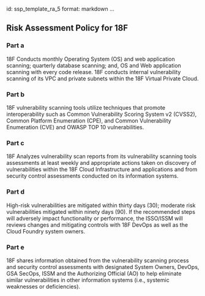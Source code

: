 id: ssp_template_ra_5
format: markdown
...
## Risk Assessment Policy for 18F

### Part a

18F Conducts monthly Operating System (OS) and web application scanning; quarterly database scanning; and, OS and Web application scanning with every code release. 18F conducts internal vulnerability scanning of its VPC and private subnets within the 18F Virtual Private Cloud.

### Part b

18F vulnerability scanning tools utilize techniques that promote interoperability such as Common Vulnerability Scoring System v2 (CVSS2), Common Platform Enumeration (CPE), and Common Vulnerability Enumeration (CVE) and OWASP TOP 10 vulnerabilities.

### Part c

18F Analyzes vulnerability scan reports from its vulnerability scanning tools assessments at least weekly and appropriate actions taken on discovery of vulnerabilities within the 18F Cloud Infrastructure and applications and from security control assessments conducted on its information systems.

### Part d

High-risk vulnerabilities are mitigated within thirty days (30); moderate risk vulnerabilities mitigated within ninety days (90). If the recommended steps will adversely impact functionality or performance, the ISSO/ISSM will reviews changes and mitigating controls with 18F DevOps as well as the Cloud Foundry system owners.

### Part e

18F shares information obtained from the vulnerability scanning process and security control assessments with designated System Owners, DevOps, GSA SecOps, ISSM and the Authorizing Official (AO) to help eliminate similar vulnerabilities in other information systems (i.e., systemic weaknesses or deficiencies).
